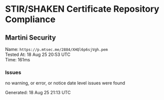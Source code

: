 # STIR/SHAKEN Certificate Repository Compliance

## Martini Security

Name: `https://p.mtsec.me/2884/XHQl6p6sjVgh.pem`\
Tested At: 18 Aug 25 20:53 UTC\
Time: 161ms

### Issues

no warning, or error, or notice date level issues were found

Generated: 18 Aug 25 21:13 UTC